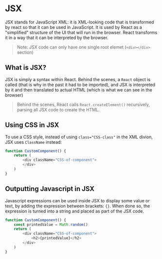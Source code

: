 # JSX

JSX stands for JavaScript XML: it is XML-looking code that is transformed by react so that
it can be used in JavaScript. It is used by React as a "simplified" structure of the UI
that will run in the browser. React transforms it in a way that it can be interpreted by
the browser.

> Note: JSX code can only have one single root elemet (`<div></div>` section)

## What is JSX?

JSX is simply a syntax within React. Behind the scenes, a `React` object is called (that is why
in the past it had to be imported), and JSX is interpreted by it and then translated to
actual HTML (which is what we can see in the browser)

> Behind the scenes, React calls `React.createElement()` recursively, parsing all JSX
> code to create the HTML.

## Using CSS in JSX

To use a CSS style, instead of using `class="CSS-class"` in the XML divion, JSX uses
`ClassName` instead:
```js
function CustomComponent() {
    return (
        <div className="CSS-of-component">
        </div>
    )
}
```

## Outputting Javascript in JSX

Javascript expressions can be used inside JSX to display some value or text, by adding
the expression between brackets: `{}`. When done so, the expression is turned into a
string and placed as part of the JSX code.
```js
function CustomComponent() {
    const printedValue = Math.random()
    return (
        <div className="CSS-of-component">
            <h2>{printedValue}</h2>
        </div>
    )
}
```

